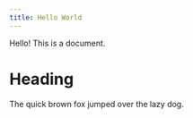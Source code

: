 ```yaml
---
title: Hello World
---
```

Hello! This is a document.

# Heading

The quick brown fox jumped over the lazy dog.